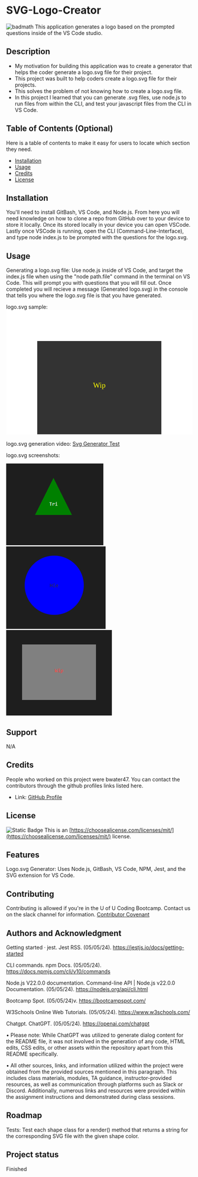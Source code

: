 # SVG-Logo-Creator
![badmath](https://img.shields.io/github/languages/top/lernantino/badmath)
This application generates a logo based on the prompted questions inside of the VS Code studio.

## Description

- My motivation for building this application was to create a generator that helps the coder generate a logo.svg file for their project.
- This project was built to help coders create a logo.svg file for their projects.
- This solves the problem of not knowing how to create a logo.svg file.
- In this project I learned that you can generate .svg files, use node.js to run files from within the CLI, and test your javascript files from the CLI in VS Code.

## Table of Contents (Optional)

Here is a table of contents to make it easy for users to locate which section they need.

- [Installation](#installation)
- [Usage](#usage)
- [Credits](#credits)
- [License](#license)

## Installation

You'll need to install GitBash, VS Code, and Node.js. From here you will need knowledge on how to clone a repo from GitHub over to your device to store it locally. Once its stored locally in your device you can open VSCode. Lastly once VSCode is running, open the CLI (Command-Line-Interface), and type node index.js to be prompted with the questions for the logo.svg.

## Usage

Generating a logo.svg file: Use node.js inside of VS Code, and target the index.js file when using the "node path.file" command in the terminal on VS Code. This will prompt you with questions that you will fill out. Once completed you will recieve a message (Generated logo.svg) in the console that tells you where the logo.svg file is that you have generated.

logo.svg sample: ![Logo Sample](./examples/logo.svg)

logo.svg generation video: [Svg Generator Test](https://drive.google.com/file/d/1vQJ3SwLcU_JyM_vKCeGJXu1DwW9msrb4/view?usp=sharing)

logo.svg screenshots:

![Triangle](./examples/Triangle.png)
![Circle](./examples/Circle.png)
![Square](./examples/Square.png)

## Support

N/A

## Credits

People who worked on this project were bwater47. You can contact the contributors through the github profiles links listed here.
- Link: <a href="https://github.com/bwater47" alt="GitHub Link">GitHub Profile</a>

## License
![Static Badge](https://img.shields.io/badge/MIT-License-Blue)
This is an [https://choosealicense.com/licenses/mit/](https://choosealicense.com/licenses/mit/) license.

## Features

Logo.svg Generator: Uses Node.js, GitBash, VS Code, NPM, Jest, and the SVG extension for VS Code.

## Contributing

Contributing is allowed if you're in the U of U Coding Bootcamp. Contact us on the slack channel for information. [Contributor Covenant](https://www.contributor-covenant.org/)

## Authors and Acknowledgment

Getting started · jest. Jest RSS. (05/05/24). https://jestjs.io/docs/getting-started 

CLI commands. npm Docs. (05/05/24). https://docs.npmjs.com/cli/v10/commands

Node.js V22.0.0 documentation. Command-line API | Node.js v22.0.0 Documentation. (05/05/24). https://nodejs.org/api/cli.html

Bootcamp Spot. (05/05/24)v. https://bootcampspot.com/

W3Schools Online Web Tutorials. (05/05/24). https://www.w3schools.com/

Chatgpt. ChatGPT. (05/05/24). https://openai.com/chatgpt

• Please note: While ChatGPT was utilized to generate dialog content for the README file, it was not involved in the generation of any code, HTML edits, CSS edits, or other assets within the repository apart from this README specifically.

• All other sources, links, and information utilized within the project were obtained from the provided sources mentioned in this paragraph. This includes class materials, modules, TA guidance, instructor-provided resources, as well as communication through platforms such as Slack or Discord. Additionally, numerous links and resources were provided within the assignment instructions and demonstrated during class sessions.

## Roadmap

Tests: Test each shape class for a render() method that returns a string for the corresponding SVG file with the given shape color.

## Project status

Finished
